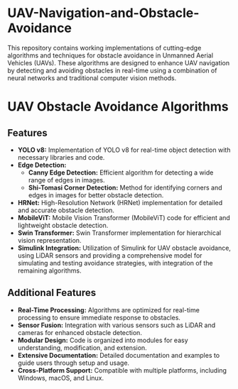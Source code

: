 # UAV-Navigation-and-Obstacle-Avoidance
This repository contains working implementations of cutting-edge algorithms and techniques for obstacle avoidance in Unmanned Aerial Vehicles (UAVs). These algorithms are designed to enhance UAV navigation by detecting and avoiding obstacles in real-time using a combination of neural networks and traditional computer vision methods.

# UAV Obstacle Avoidance Algorithms

## Features

- **YOLO v8:** Implementation of YOLO v8 for real-time object detection with necessary libraries and code.
- **Edge Detection:**
  - **Canny Edge Detection:** Efficient algorithm for detecting a wide range of edges in images.
  - **Shi-Tomasi Corner Detection:** Method for identifying corners and edges in images for better obstacle detection.
- **HRNet:** High-Resolution Network (HRNet) implementation for detailed and accurate obstacle detection.
- **MobileViT:** Mobile Vision Transformer (MobileViT) code for efficient and lightweight obstacle detection.
- **Swin Transformer:** Swin Transformer implementation for hierarchical vision representation.
- **Simulink Integration:** Utilization of Simulink for UAV obstacle avoidance, using LiDAR sensors and providing a comprehensive model for simulating and testing avoidance strategies, with integration of the remaining algorithms.

## Additional Features

- **Real-Time Processing:** Algorithms are optimized for real-time processing to ensure immediate response to obstacles.
- **Sensor Fusion:** Integration with various sensors such as LiDAR and cameras for enhanced obstacle detection.
- **Modular Design:** Code is organized into modules for easy understanding, modification, and extension.
- **Extensive Documentation:** Detailed documentation and examples to guide users through setup and usage.
- **Cross-Platform Support:** Compatible with multiple platforms, including Windows, macOS, and Linux.

